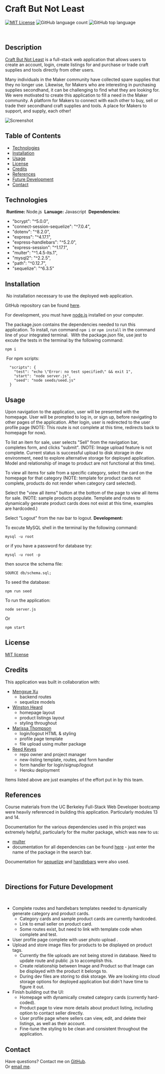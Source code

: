 ​
# Craft But Not Least

​[![MIT License](https://img.shields.io/badge/License-MIT-green.svg)](https://choosealicense.com/licenses/mit/)
![GitHub language count](https://img.shields.io/github/languages/count/rbkeyes/team-profile-generator?color=magenta)
![GitHub top language](https://img.shields.io/github/languages/top/rbkeyes/team-profile-generator)

​
## Description

[Craft But Not Least](https://craft-but-not-least.herokuapp.com/) is a full-stack web application that allows users to create an account, login, create listings for and purchase or trade craft supplies and tools directly from other users.
​

Many individuals in the Maker community have collected spare supplies that they no longer use. Likewise, for Makers who are interesting in purchasing supplies secondhand, it can be challenging to find what they are looking for. We were motivated to create this application to fill a need in the Maker community.  A platform for Makers to connect with each other to buy, sell or trade their secondhand craft supplies and tools. A place for Makers to support, and supply, each other! 

![Screenshot](./assets/images/craft-but-not-least.herokuapp.com_.png)


## Table of Contents
- [Technologies](#technologies)
- [Installation](#installation)
- ​[Usage](#usage)
- [License](#license)
- [Credits](#credits)
- [References](#references)
- [Future Development](#directions-for-future-development)
- [Contact](#contact)


## Technologies 
​
**Runtime:** Node.js
​
**Lanuage:** Javascript
​
**Dependencies:** 
​
- "bcrypt": "^5.0.0",
- "connect-session-sequelize": "^7.0.4",
- "dotenv": "^8.2.0",
- "express": "^4.17.1",
- "express-handlebars": "^5.2.0",
- "express-session": "^1.17.1",
- "multer": "^1.4.5-lts.1",
- "mysql2": "^2.2.5",
- "path": "^0.12.7",
- "sequelize": "^6.3.5"
​
​
## Installation
​
No installation necessary to use the deployed web application.

GitHub repository can be found [here](https://github.com/rbkeyes/craft-but-not-least).

For development, you must have [node.js](https://nodejs.org/en/) installed on your computer.

The package.json contains the dependencies needed to run this application. To install, run command `npm i` or `npm install` in the command line of your integrated terminal. 
​
With the package.json file, use jest to excute the tests in the terminal by the following command:
```
npm i
```
​
For npm scripts:
```
  "scripts": {
    "test": "echo \"Error: no test specified\" && exit 1",
    "start": "node server.js",
    "seed": "node seeds/seed.js"
  }
```
## Usage

Upon navigation to the application, user will be presented with the homepage. User will be prompted to log in, or sign up, before navigating to other pages of the application. After login, user is redirected to the user profile page (NOTE: This route is not complete at this time, redirects back to homepage for now).

To list an item for sale, user selects "Sell" from the navigation bar, completes form, and clicks "submit". (NOTE: Image upload feature is not complete. Current status is successful upload to disk storage in dev environment, need to explore alternative storage for deployed application. Model and relationship of image to product are not functional at this time).

To view all items for sale from a specific category, select the card on the homepage for that category (NOTE: template for product cards not complete, products do not render when category card selected).

Select the "view all items" button at the bottom of the page to view all items for sale. (NOTE: sample products populate. Template and routes to dynamically generate product cards does not exist at this time, examples are hardcoded.)

Select "Logout" from the nav bar to logout.
​
**Development:**

To excute MySQL shell in the terminal by the following command:
```
mysql -u root
```
or if you have a password for database try:
```
mysql -u root -p
```
then source the schema file:
```
SOURCE db/schema.sql;
```
To seed the database:
```
npm run seed
```
To run the application:
```
node server.js
```
Or 
```
npm start
```

## License

[MIT license](./LICENSE)

## Credits

This application was built in collaboration with:

- [Mengxue Xu](https://github.com/mxu4321)
    - backend routes
    - sequelize models
- [Winston Heard](https://github.com/winstonheard)
    - homepage layout
    - product listings layout
    - styling throughout
- [Marissa Thompson](https://github.com/marissa424)
    - login/logout HTML & styling
    - profile page template
    - file upload using multer package
- [Reed Keyes](https://github.com/rbkeyes)
    - repo owner and project manager
    - new-listing template, routes, and form handler
    - form handler for login/signup/logout
    - Heroku deployment

Items listed above are just examples of the effort put in by this team. 

## References

Course materials from the UC Berkeley Full-Stack Web Developer bootcamp were heavily referenced in building this application. Particularly modules 13 and 14.

Documentation for the various dependencies used in this project was extremely helpful, particularly for the multer package, which was new to us:
- [multer](https://www.npmjs.com/package/multer)
- documentation for all dependencies can be found [here](https://www.npmjs.com/) - just enter the name of the package in the search bar.

Documentation for [sequelize](https://sequelize.org/docs/v6/core-concepts/model-querying-basics/) and [handlebars](https://handlebarsjs.com/guide/) were also used.

​
## Directions for Future Development
​
- Complete routes and handlebars templates needed to dynamically generate category and product cards.
    - Category cards and sample product cards are currently hardcoded.
    - Link to email seller on product card.
    - Some routes exist, but need to link with template code when complete and test.
- User profile page complete with user photo upload .
- Upload and store image files for products to be displayed on product tags.
    - Currently the file uploads are not being stored in database. Need to update route and public .js to accomplish this. 
    - Create relationship between Image and Product so that Image can be displayed with the product it belongs to.
    - During dev files are storing to disk storage. We are looking into cloud storage options for deployed application but didn't have time to figure it out.
- Finish building out the UI:
    - Homepage with dynamically created category cards (currently hard-coded).
    - Product page to view more details about product listing, including option to contact seller directly.
    - User profile page where sellers can view, edit, and delete their listings, as well as their account.
    - Fine-tune the styling to be clean and consistent throughout the application.

## Contact

Have questions? Contact me on [GitHub](https://github.com/rbkeyes).   
Or [email me](mailto:rbkeyes@gmail.com).
